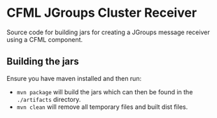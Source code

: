 # CFML JGroups Cluster Receiver

Source code for building jars for creating a JGroups message receiver using a CFML component.

## Building the jars

Ensure you have maven installed and then run: 

* `mvn package` will build the jars which can then be found in the `./artifacts` directory.
* `mvn clean` will remove all temporary files and built dist files.